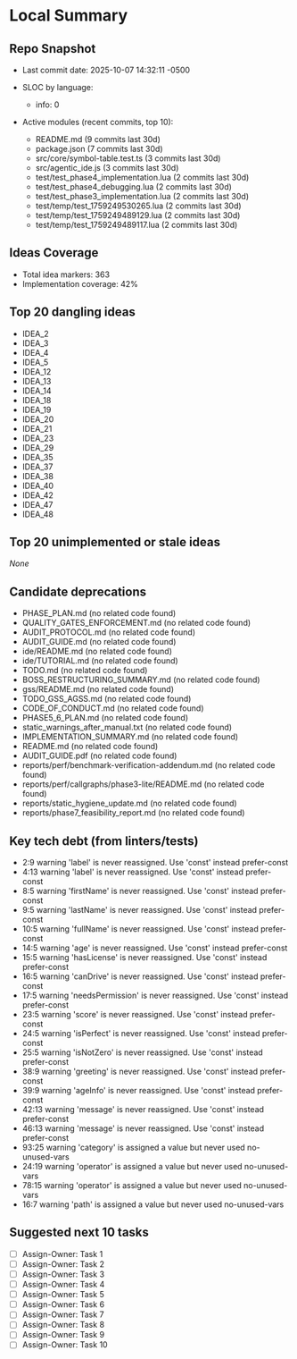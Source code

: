 # Local Summary

## Repo Snapshot

- Last commit date: 2025-10-07 14:32:11 -0500
- SLOC by language:
  - info: 0

- Active modules (recent commits, top 10):
  - README.md (9 commits last 30d)
  - package.json (7 commits last 30d)
  - src/core/symbol-table.test.ts (3 commits last 30d)
  - src/agentic_ide.js (3 commits last 30d)
  - test/test_phase4_implementation.lua (2 commits last 30d)
  - test/test_phase4_debugging.lua (2 commits last 30d)
  - test/test_phase3_implementation.lua (2 commits last 30d)
  - test/temp/test_1759249530265.lua (2 commits last 30d)
  - test/temp/test_1759249489129.lua (2 commits last 30d)
  - test/temp/test_1759249489117.lua (2 commits last 30d)

## Ideas Coverage

- Total idea markers: 363
- Implementation coverage: 42%

## Top 20 dangling ideas

- IDEA_2
- IDEA_3
- IDEA_4
- IDEA_5
- IDEA_12
- IDEA_13
- IDEA_14
- IDEA_18
- IDEA_19
- IDEA_20
- IDEA_21
- IDEA_23
- IDEA_29
- IDEA_35
- IDEA_37
- IDEA_38
- IDEA_40
- IDEA_42
- IDEA_47
- IDEA_48

## Top 20 unimplemented or stale ideas

_None_

## Candidate deprecations

- PHASE_PLAN.md (no related code found)
- QUALITY_GATES_ENFORCEMENT.md (no related code found)
- AUDIT_PROTOCOL.md (no related code found)
- AUDIT_GUIDE.md (no related code found)
- ide/README.md (no related code found)
- ide/TUTORIAL.md (no related code found)
- TODO.md (no related code found)
- BOSS_RESTRUCTURING_SUMMARY.md (no related code found)
- gss/README.md (no related code found)
- TODO_GSS_AGSS.md (no related code found)
- CODE_OF_CONDUCT.md (no related code found)
- PHASE5_6_PLAN.md (no related code found)
- static_warnings_after_manual.txt (no related code found)
- IMPLEMENTATION_SUMMARY.md (no related code found)
- README.md (no related code found)
- AUDIT_GUIDE.pdf (no related code found)
- reports/perf/benchmark-verification-addendum.md (no related code found)
- reports/perf/callgraphs/phase3-lite/README.md (no related code found)
- reports/static_hygiene_update.md (no related code found)
- reports/phase7_feasibility_report.md (no related code found)

## Key tech debt (from linters/tests)

- 2:9   warning  'label' is never reassigned. Use 'const' instead  prefer-const
- 4:13  warning  'label' is never reassigned. Use 'const' instead  prefer-const
- 8:5   warning  'firstName' is never reassigned. Use 'const' instead        prefer-const
- 9:5   warning  'lastName' is never reassigned. Use 'const' instead         prefer-const
- 10:5   warning  'fullName' is never reassigned. Use 'const' instead         prefer-const
- 14:5   warning  'age' is never reassigned. Use 'const' instead              prefer-const
- 15:5   warning  'hasLicense' is never reassigned. Use 'const' instead       prefer-const
- 16:5   warning  'canDrive' is never reassigned. Use 'const' instead         prefer-const
- 17:5   warning  'needsPermission' is never reassigned. Use 'const' instead  prefer-const
- 23:5   warning  'score' is never reassigned. Use 'const' instead            prefer-const
- 24:5   warning  'isPerfect' is never reassigned. Use 'const' instead        prefer-const
- 25:5   warning  'isNotZero' is never reassigned. Use 'const' instead        prefer-const
- 38:9   warning  'greeting' is never reassigned. Use 'const' instead         prefer-const
- 39:9   warning  'ageInfo' is never reassigned. Use 'const' instead          prefer-const
- 42:13  warning  'message' is never reassigned. Use 'const' instead          prefer-const
- 46:13  warning  'message' is never reassigned. Use 'const' instead          prefer-const
- 93:25  warning  'category' is assigned a value but never used  no-unused-vars
- 24:19  warning  'operator' is assigned a value but never used  no-unused-vars
- 78:15  warning  'operator' is assigned a value but never used  no-unused-vars
- 16:7   warning  'path' is assigned a value but never used           no-unused-vars

## Suggested next 10 tasks

- [ ] Assign-Owner: Task 1
- [ ] Assign-Owner: Task 2
- [ ] Assign-Owner: Task 3
- [ ] Assign-Owner: Task 4
- [ ] Assign-Owner: Task 5
- [ ] Assign-Owner: Task 6
- [ ] Assign-Owner: Task 7
- [ ] Assign-Owner: Task 8
- [ ] Assign-Owner: Task 9
- [ ] Assign-Owner: Task 10
